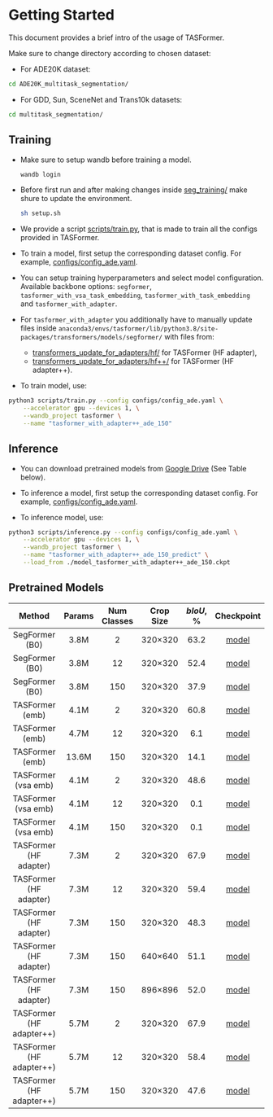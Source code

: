 # Getting Started

This document provides a brief intro of the usage of TASFormer.

Make sure to change directory according to chosen dataset:

- For ADE20K dataset:
```bash
cd ADE20K_multitask_segmentation/
```
- For GDD, Sun, SceneNet and Trans10k datasets: 
```bash
cd multitask_segmentation/
```
## Training

- Make sure to setup wandb before training a model.

  ```bash
  wandb login
  ```
- Before first run and after making changes inside [seg_training/](ADE20K_multitask_segmentation/seg_training/) make shure to update the environment.

  ```bash
  sh setup.sh
  ```

- We provide a script [scripts/train.py](ADE20K_multitask_segmentation/scripts/train.py), that is made to train all the configs provided in TASFormer.

- To train a model, first setup the corresponding dataset config. For example, [configs/config_ade.yaml](ADE20K_multitask_segmentation/configs/config_ade.yaml).

- You can setup training hyperparameters and select model configuration. Available backbone options: `segformer`, `tasformer_with_vsa_task_embedding`, `tasformer_with_task_embedding` and `tasformer_with_adapter`.

- For `tasformer_with_adapter` you additionally have to manually update files inside `anaconda3/envs/tasformer/lib/python3.8/site-packages/transformers/models/segformer/` with files from:
  - [transformers_update_for_adapters/hf/](transformers_update_for_adapters/hf/) for TASFormer (HF adapter),
  - [transformers_update_for_adapters/hf++/](transformers_update_for_adapters/hf%2B%2B/) for TASFormer (HF adapter++).

- To train model, use:

```bash
python3 scripts/train.py --config configs/config_ade.yaml \
    --accelerator gpu --devices 1, \
    --wandb_project tasformer \
    --name "tasformer_with_adapter++_ade_150"
```

## Inference

- You can download pretrained models from [Google Drive](#pretrained-models) (See Table below).

- To inference a model, first setup the corresponding dataset config. For example, [configs/config_ade.yaml](ADE20K_multitask_segmentation/configs/config_ade.yaml).

- To inference model, use:

```bash
python3 scripts/inference.py --config configs/config_ade.yaml \
    --accelerator gpu --devices 1, \
    --wandb_project tasformer \
    --name "tasformer_with_adapter++_ade_150_predict" \
    --load_from ./model_tasformer_with_adapter++_ade_150.ckpt 
```

## Pretrained Models 
| Method | Params | Num Classes | Crop Size | $bIoU$, % | Checkpoint |
|   :---:| :---:   |  :---: |    :---:   |    :---:   |    :---:   |
| SegFormer (B0) | 3.8M | 2 | 320&times;320 | 63.2 | [model](https://drive.google.com/file/d/1PFQsBBjS0lAT41zJ3hF-KdnHmHzVQ10N/view?usp=drive_link) |
| SegFormer (B0) | 3.8M | 12 | 320&times;320 | 52.4 | [model](https://drive.google.com/file/d/1u1VhJM9tko943jBEIzrB-RSVrvQV8Qug/view?usp=drive_link) |
| SegFormer (B0) | 3.8M | 150 | 320&times;320 | 37.9 | [model](https://drive.google.com/file/d/103X3JZRk82VJlnGl4DiuyDHhRbbvrL4x/view?usp=drive_link) |
| TASFormer (emb) | 4.1M | 2 | 320&times;320 | 60.8 | [model](https://drive.google.com/file/d/1nwlKJ_NDGNaCkN1P2hqdJdGP3Fo7qqha/view?usp=drive_link) |
| TASFormer (emb) | 4.7M | 12 | 320&times;320 | 6.1 | [model](https://drive.google.com/file/d/1835-f-TKRdG6pFomqOJtFN2GptloDfQY/view?usp=drive_link) |
| TASFormer (emb) | 13.6M | 150 | 320&times;320 | 14.1 | [model](https://drive.google.com/file/d/14DbM6p6Iqm_Zqruzqo1SCp2CLZulWwWr/view?usp=drive_link) |
| TASFormer (vsa emb) | 4.1M | 2 | 320&times;320 | 48.6 | [model](https://drive.google.com/file/d/1nvukY2Jh177DxLPwJ_OTeGmPLtB87E34/view?usp=drive_link) |
| TASFormer (vsa emb) | 4.1M | 12 | 320&times;320 | 0.1 | [model](https://drive.google.com/file/d/1tTOHdSh4HlQTjZWPH9HtOB3z-7TSCy7g/view?usp=drive_link) |
| TASFormer (vsa emb) | 4.1M | 150 | 320&times;320 | 0.1 | [model](https://drive.google.com/file/d/1eDVhWDha4RLKsGfIO861MXkaeGiiOw1L/view?usp=drive_link) |
| TASFormer (HF adapter) | 7.3M | 2 | 320&times;320 | 67.9 | [model](https://drive.google.com/file/d/1XIq5DM08hGA3tv9PcvDzizrgfNLh4k0h/view?usp=drive_link) |
| TASFormer (HF adapter) | 7.3M | 12 | 320&times;320 | 59.4 | [model](https://drive.google.com/file/d/1V_0hBspI2BidHAX1VFew5yEsE6-XhZDN/view?usp=drive_link) |
| TASFormer (HF adapter) | 7.3M | 150 | 320&times;320 | 48.3 | [model](https://drive.google.com/file/d/18mkc_QybP2EMyNorj7_fSfh-eKjPj98u/view?usp=drive_link) |
| TASFormer (HF adapter) | 7.3M |150 | 640&times;640 | 51.1 | [model](https://drive.google.com/file/d/1A_A6ZC_3jYG07cLFNjLK2WYXE3ZbNA9n/view?usp=drive_link) |
| TASFormer (HF adapter) | 7.3M | 150 | 896&times;896 | 52.0 | [model](https://drive.google.com/file/d/1cCSDl0bPX9uL33rS6Q8HP0cf-LgLhjtl/view?usp=drive_link) |
| TASFormer (HF adapter++) | 5.7M | 2 | 320&times;320 | 67.9 | [model](https://drive.google.com/file/d/1uPb5AEDj2VKbjKOP3lVYPRbVhM4oced7/view?usp=drive_link) |
| TASFormer (HF adapter++) | 5.7M | 12 | 320&times;320 | 58.4 | [model](https://drive.google.com/file/d/1TGlpAisiZMY8JQ1FqMsC5UiUxA-ThBjO/view?usp=drive_link) |
| TASFormer (HF adapter++) | 5.7M | 150 | 320&times;320 | 47.6 | [model](https://drive.google.com/file/d/1SjfSbMTZBQgUhsQoz-uJd7ej6QQrgXLm/view?usp=drive_link) |
